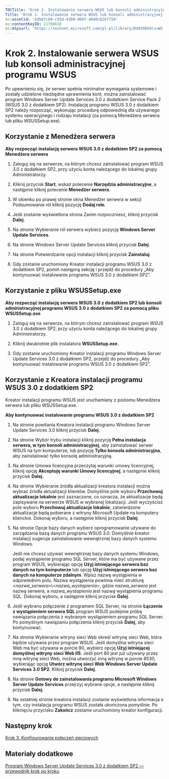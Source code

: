 ```yaml
---
TOCTitle: 'Krok 2. Instalowanie serwera WSUS lub konsoli administracyjnej programu WSUS'
Title: 'Krok 2. Instalowanie serwera WSUS lub konsoli administracyjnej programu WSUS'
ms:assetid: '6db6fcb0-c55d-43b9-9b07-4040c6267759'
ms:contentKeyID: 21798618
ms:mtpsurl: 'https://technet.microsoft.com/pl-pl/library/Dd939859(v=WS.10)'
---
```


Krok 2. Instalowanie serwera WSUS lub konsoli administracyjnej programu WSUS
============================================================================

Po upewnieniu się, że serwer spełnia minimalne wymagania systemowe i zostały udzielone niezbędne uprawnienia kont, można zainstalować program Windows Server Update Services 3.0 z dodatkiem Service Pack 2 (WSUS 3.0 z dodatkiem SP2). Instalację programu WSUS 3.0 z dodatkiem SP2 należy rozpocząć, wykonując procedurę odpowiednią dla używanego systemu operacyjnego i rodzaju instalacji (za pomocą Menedżera serwera lub pliku WSUSSetup.exe).

Korzystanie z Menedżera serwera
-------------------------------

**Aby rozpocząć instalację serwera WSUS 3.0 z dodatkiem SP2 za pomocą Menedżera serwera**
1.  Zaloguj się na serwerze, na którym chcesz zainstalować program WSUS 3.0 z dodatkiem SP2, przy użyciu konta należącego do lokalnej grupy Administratorzy.

2.  Kliknij przycisk **Start**, wskaż polecenie **Narzędzia administracyjne**, a następnie kliknij polecenie **Menedżer serwera**.

3.  W okienku po prawej stronie okna Menedżer serwera w sekcji Podsumowanie ról kliknij pozycję **Dodaj role**.

4.  Jeśli zostanie wyświetlona strona Zanim rozpoczniesz, kliknij przycisk **Dalej**.

5.  Na stronie Wybieranie ról serwera wybierz pozycję **Windows Server Update Services**.

6.  Na stronie Windows Server Update Services kliknij przycisk **Dalej**.

7.  Na stronie Potwierdzanie opcji instalacji kliknij przycisk **Zainstaluj**.

8.  Gdy zostanie uruchomiony Kreator instalacji programu WSUS 3.0 z dodatkiem SP2, pomiń następną sekcję i przejdź do procedury „Aby kontynuować instalowanie programu WSUS 3.0 z dodatkiem SP2”.

Korzystanie z pliku WSUSSetup.exe
---------------------------------

**Aby rozpocząć instalację serwera WSUS 3.0 z dodatkiem SP2 lub konsoli administracyjnej programu WSUS 3.0 z dodatkiem SP2 za pomocą pliku WSUSSetup.exe**
1.  Zaloguj się na serwerze, na którym chcesz zainstalować program WSUS 3.0 z dodatkiem SP2, przy użyciu konta należącego do lokalnej grupy Administratorzy.

2.  Kliknij dwukrotnie plik instalatora **WSUSSetup.exe**.

3.  Gdy zostanie uruchomiony Kreator instalacji programu Windows Server Update Services 3.0 z dodatkiem SP2, przejdź do procedury „Aby kontynuować instalowanie programu WSUS 3.0 z dodatkiem SP2”.

Korzystanie z Kreatora instalacji programu WSUS 3.0 z dodatkiem SP2
-------------------------------------------------------------------

Kreator instalacji programu WSUS jest uruchamiany z poziomu Menedżera serwera lub pliku WSUSSetup.exe.

**Aby kontynuować instalowanie programu WSUS 3.0 z dodatkiem SP2**
1.  Na stronie powitania Kreatora instalacji programu Windows Server Update Services 3.0 kliknij przycisk **Dalej**.

2.  Na stronie Wybór trybu instalacji kliknij pozycję **Pełna instalacja serwera, w tym konsoli administracyjnej**, aby zainstalować serwer WSUS na tym komputerze, lub pozycję **Tylko konsola administracyjna**, aby zainstalować tylko konsolę administracyjną.

3.  Na stronie Umowa licencyjna przeczytaj warunki umowy licencyjnej, kliknij opcję **Akceptuję warunki Umowy licencyjnej**, a następnie kliknij przycisk **Dalej**.

4.  Na stronie Wybieranie źródła aktualizacji kreatora instalacji można wybrać źródła aktualizacji klientów. Domyślnie pole wyboru **Przechowuj aktualizacje lokalnie** jest zaznaczone, co oznacza, że aktualizacje będą zapisywane na serwerze WSUS w wybranej lokalizacji. Jeśli wyczyścisz pole wyboru **Przechowuj aktualizacje lokalnie**, zatwierdzone aktualizacje będą pobierane z witryny Microsoft Update na komputery klienckie. Dokonaj wyboru, a następnie kliknij przycisk **Dalej**.

5.  Na stronie Opcje bazy danych wybierz oprogramowanie używane do zarządzania bazą danych programu WSUS 3.0. Domyślnie kreator instalacji sugeruje zainstalowanie wewnętrznej bazy danych systemu Windows.

    Jeśli nie chcesz używać wewnętrznej bazy danych systemu Windows, podaj wystąpienie programu SQL Server, które ma być używane przez program WSUS, wybierając opcję **Użyj istniejącego serwera baz danych na tym komputerze** lub opcję **Użyj istniejącego serwera baz danych na komputerze zdalnym**. Wpisz nazwę wystąpienia w odpowiednim polu. Nazwa wystąpienia powinna mieć strukturę &lt;*nazwa\_serwera*&gt;\\&lt;*nazwa\_wystapienia*&gt;, gdzie *nazwa\_serwera* jest nazwą serwera, a *nazwa\_wystapienia* jest nazwą wystąpienia programu SQL. Dokonaj wyboru, a następnie kliknij przycisk **Dalej**.

6.  Jeśli wybrano połączenie z programem SQL Server, na stronie **Łączenie z wystąpieniem serwera SQL** program WSUS podejmie próbę nawiązania połączenia z wybranym wystąpieniem programu SQL Server. Po pomyślnym nawiązaniu połączenia kliknij przycisk **Dalej**, aby kontynuować.

7.  Na stronie Wybieranie witryny sieci Web określ witrynę sieci Web, która będzie używana przez program WSUS. Jeśli domyślna witryna sieci Web ma być używana w porcie 80, wybierz opcję **Użyj istniejącej domyślnej witryny sieci Web IIS**. Jeśli port 80 jest już używany przez inną witrynę sieci Web, można utworzyć inną witrynę w porcie 8530, wybierając opcję **Utwórz witrynę sieci Web Windows Server Update Services 3.0 SP2**. Kliknij przycisk **Dalej**.

8.  Na stronie **Gotowy do zainstalowania programu Microsoft Windows Server Update Services** przejrzyj wybrane opcje, a następnie kliknij przycisk **Dalej**.

9.  Na ostatniej stronie kreatora instalacji zostanie wyświetlona informacja o tym, czy instalacja programu WSUS została ukończona pomyślnie. Po kliknięciu przycisku **Zakończ** zostanie uruchomiony kreator konfiguracji.

Następny krok
-------------

[Krok 3. Konfigurowanie połączeń sieciowych](https://technet.microsoft.com/42a144c5-f08e-4a6e-b360-47ddea77bd24)

Materiały dodatkowe
-------------------

[Program Windows Server Update Services 3.0 z dodatkiem SP2 — przewodnik krok po kroku](https://technet.microsoft.com/4b504edc-93b3-45b0-a7e8-d0107f1a4442)
